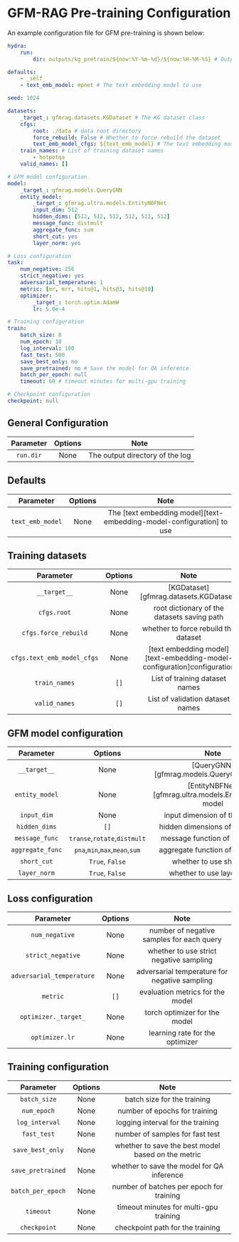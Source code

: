 # GFM-RAG Pre-training Configuration
An example configuration file for GFM pre-training is shown below:

```yaml
hydra:
    run:
        dir: outputs/kg_pretrain/${now:%Y-%m-%d}/${now:%H-%M-%S} # Output directory

defaults:
    - _self_
    - text_emb_model: mpnet # The text embedding model to use

seed: 1024

datasets:
    _target_: gfmrag.datasets.KGDataset # The KG dataset class
    cfgs:
        root: ./data # data root directory
        force_rebuild: False # Whether to force rebuild the dataset
        text_emb_model_cfgs: ${text_emb_model} # The text embedding model configuration
    train_names: # List of training dataset names
        - hotpotqa
    valid_names: []

# GFM model configuration
model:
    _target_: gfmrag.models.QueryGNN
    entity_model:
        _target_: gfmrag.ultra.models.EntityNBFNet
        input_dim: 512
        hidden_dims: [512, 512, 512, 512, 512, 512]
        message_func: distmult
        aggregate_func: sum
        short_cut: yes
        layer_norm: yes

# Loss configuration
task:
    num_negative: 256
    strict_negative: yes
    adversarial_temperature: 1
    metric: [mr, mrr, hits@1, hits@3, hits@10]
    optimizer:
        _target_: torch.optim.AdamW
        lr: 5.0e-4

# Training configuration
train:
    batch_size: 8
    num_epoch: 10
    log_interval: 100
    fast_test: 500
    save_best_only: no
    save_pretrained: no # Save the model for QA inference
    batch_per_epoch: null
    timeout: 60 # timeout minutes for multi-gpu training

# Checkpoint configuration
checkpoint: null
```

## General Configuration

| Parameter | Options |              Note               |
| :-------: | :-----: | :-----------------------------: |
| `run.dir` |  None   | The output directory of the log |

## Defaults

|    Parameter     | Options |                                 Note                                  |
| :--------------: | :-----: | :-------------------------------------------------------------------: |
| `text_emb_model` |  None   | The [text embedding model][text-embedding-model-configuration] to use |


## Training datasets

|         Parameter          | Options |                                  Note                                   |
| :------------------------: | :-----: | :---------------------------------------------------------------------: |
|        `__target__`        |  None   |                 [KGDataset][gfmrag.datasets.KGDataset]                  |
|        `cfgs.root`         |  None   |               root dictionary of the datasets saving path               |
|    `cfgs.force_rebuild`    |  None   |                  whether to force rebuild the dataset                   |
| `cfgs.text_emb_model_cfgs` |  None   | [text embedding model][text-embedding-model-configuration]configuration |
|       `train_names`        |  `[]`   |                     List of training dataset names                      |
|       `valid_names`        |  `[]`   |                    List of validation dataset names                     |

## GFM model configuration

|    Parameter     |            Options             |                          Note                          |
| :--------------: | :----------------------------: | :----------------------------------------------------: |
|   `__target__`   |              None              |        [QueryGNN][gfmrag.models.QueryGNN] model        |
|  `entity_model`  |              None              | [EntityNBFNet][gfmrag.ultra.models.EntityNBFNet] model |
|   `input_dim`    |              None              |              input dimension of the model              |
|  `hidden_dims`   |              `[]`              |             hidden dimensions of the model             |
|  `message_func`  |  `transe`,`rotate`,`distmult`  |             message function of the model              |
| `aggregate_func` | `pna`,`min`,`max`,`mean`,`sum` |            aggregate function of the model             |
|   `short_cut`    |        `True`, `False`         |                whether to use short cut                |
|   `layer_norm`   |        `True`, `False`         |               whether to use layer norm                |


## Loss configuration

|         Parameter         | Options |                     Note                      |
| :-----------------------: | :-----: | :-------------------------------------------: |
|      `num_negative`       |  None   |   number of negative samples for each query   |
|     `strict_negative`     |  None   |    whether to use strict negative sampling    |
| `adversarial_temperature` |  None   | adversarial temperature for negative sampling |
|         `metric`          |  `[]`   |       evaluation metrics for the model        |
|   `optimizer._target_`    |  None   |         torch optimizer for the model         |
|      `optimizer.lr`       |  None   |        learning rate for the optimizer        |


## Training configuration

|     Parameter     | Options |                        Note                        |
| :---------------: | :-----: | :------------------------------------------------: |
|   `batch_size`    |  None   |            batch size for the training             |
|    `num_epoch`    |  None   |           number of epochs for training            |
|  `log_interval`   |  None   |         logging interval for the training          |
|    `fast_test`    |  None   |          number of samples for fast test           |
| `save_best_only`  |  None   | whether to save the best model based on the metric |
| `save_pretrained` |  None   |     whether to save the model for QA inference     |
| `batch_per_epoch` |  None   |      number of batches per epoch for training      |
|     `timeout`     |  None   |       timeout minutes for multi-gpu training       |
|   `checkpoint`    |  None   |          checkpoint path for the training          |
